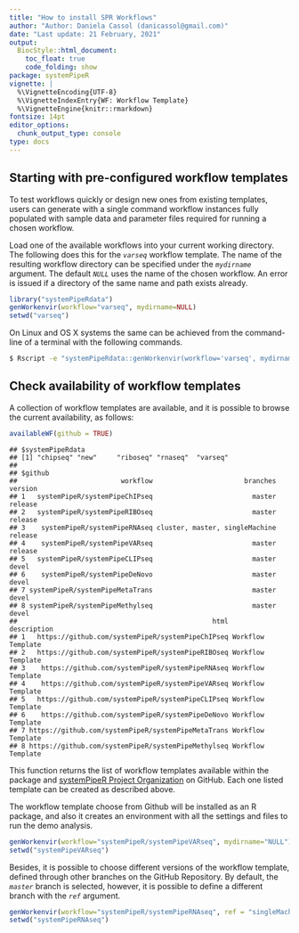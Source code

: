 ```yaml
---
title: "How to install SPR Workflows" 
author: "Author: Daniela Cassol (danicassol@gmail.com)"
date: "Last update: 21 February, 2021" 
output:
  BiocStyle::html_document:
    toc_float: true
    code_folding: show
package: systemPipeR
vignette: |
  %\VignetteEncoding{UTF-8}
  %\VignetteIndexEntry{WF: Workflow Template}
  %\VignetteEngine{knitr::rmarkdown}
fontsize: 14pt
editor_options: 
  chunk_output_type: console
type: docs
---
```




## Starting with pre-configured workflow templates

To test workflows quickly or design new ones from existing templates, users can
generate with a single command workflow instances fully populated with sample data 
and parameter files required for running a chosen workflow.

Load one of the available workflows into your current working directory. 
The following does this for the _`varseq`_ workflow template. The name of the resulting 
workflow directory can be specified under the _`mydirname`_ argument. The default _`NULL`_ 
uses the name of the chosen workflow. An error is issued if a directory of the same 
name and path exists already. 


```r
library("systemPipeRdata") 
genWorkenvir(workflow="varseq", mydirname=NULL)
setwd("varseq")
```

On Linux and OS X systems the same can be achieved from the command-line of a terminal with the following commands.


```bash
$ Rscript -e "systemPipeRdata::genWorkenvir(workflow='varseq', mydirname=NULL)"
```

## Check availability of workflow templates 

A collection of workflow templates are available, and it is possible to browse the 
current availability, as follows:


```r
availableWF(github = TRUE)
```

```
## $systemPipeRdata
## [1] "chipseq" "new"     "riboseq" "rnaseq"  "varseq" 
## 
## $github
##                          workflow                       branches version
## 1   systemPipeR/systemPipeChIPseq                         master release
## 2   systemPipeR/systemPipeRIBOseq                         master release
## 3    systemPipeR/systemPipeRNAseq cluster, master, singleMachine release
## 4    systemPipeR/systemPipeVARseq                         master release
## 5   systemPipeR/systemPipeCLIPseq                         master   devel
## 6    systemPipeR/systemPipeDeNovo                         master   devel
## 7 systemPipeR/systemPipeMetaTrans                         master   devel
## 8 systemPipeR/systemPipeMethylseq                         master   devel
##                                                 html       description
## 1   https://github.com/systemPipeR/systemPipeChIPseq Workflow Template
## 2   https://github.com/systemPipeR/systemPipeRIBOseq Workflow Template
## 3    https://github.com/systemPipeR/systemPipeRNAseq Workflow Template
## 4    https://github.com/systemPipeR/systemPipeVARseq Workflow Template
## 5   https://github.com/systemPipeR/systemPipeCLIPseq Workflow Template
## 6    https://github.com/systemPipeR/systemPipeDeNovo Workflow Template
## 7 https://github.com/systemPipeR/systemPipeMetaTrans Workflow Template
## 8 https://github.com/systemPipeR/systemPipeMethylseq Workflow Template
```

This function returns the list of workflow templates available within the package 
and [systemPipeR Project Organization](https://github.com/systemPipeR) on GitHub. Each one 
listed template can be created as described above. 

The workflow template choose from Github will be installed as an R package, and 
also it creates an environment with all the settings and files to run the demo analysis.


```r
genWorkenvir(workflow="systemPipeR/systemPipeVARseq", mydirname="NULL")
setwd("systemPipeVARseq")
```

Besides, it is possible to choose different versions of the workflow template, 
defined through other branches on the GitHub Repository. By default, the _`master`_ 
branch is selected, however, it is possible to define a different branch with the _`ref`_ argument. 


```r
genWorkenvir(workflow="systemPipeR/systemPipeRNAseq", ref = "singleMachine")
setwd("systemPipeRNAseq")
```
